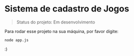 # Sistema de cadastro de Jogos

> Status do projeto: Em desenvolvimento

Para rodar esse projeto na sua máquina, por favor digite:

```
node app.js
```

:)
